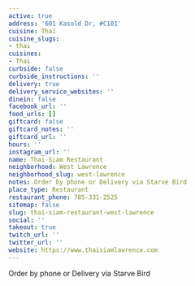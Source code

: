 ```yaml
---
active: true
address: '601 Kasold Dr, #C101'
cuisine: Thai
cuisine_slugs:
- thai
cuisines:
- Thai
curbside: false
curbside_instructions: ''
delivery: true
delivery_service_websites: ''
dinein: false
facebook_url: ''
food_urls: []
giftcard: false
giftcard_notes: ''
giftcard_url: ''
hours: ''
instagram_url: ''
name: Thai-Siam Restaurant
neighborhood: West Lawrence
neighborhood_slug: west-lawrence
notes: Order by phone or Delivery via Starve Bird
place_type: Restaurant
restaurant_phone: 785-331-2525
sitemap: false
slug: thai-siam-restaurant-west-lawrence
social: ''
takeout: true
twitch_url: ''
twitter_url: ''
website: https://www.thaisiamlawrence.com
---
```


Order by phone or Delivery via Starve Bird